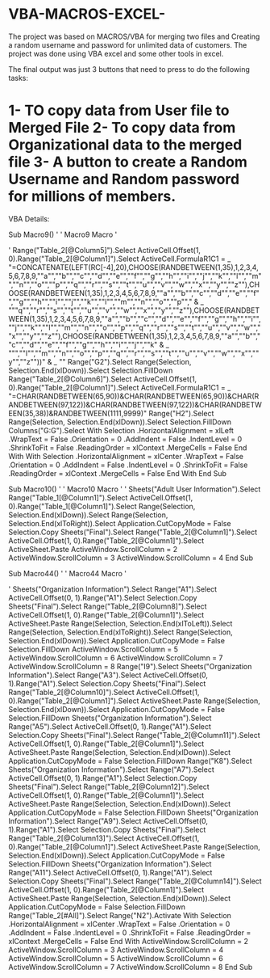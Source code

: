 # VBA-MACROS-EXCEL-

The project was based on MACROS/VBA for merging two files and Creating a random username and password for unlimited data of customers.  The project was done using VBA excel and some other tools in excel. 

The final output was just 3 buttons that need to press to do the following tasks:

1- TO copy data from User file to Merged File
2- To copy data from Organizational data to the merged file
3- A button to create a Random Username and Random password for millions of members.
==============================================================================

VBA Details: 

Sub Macro9()
'
' Macro9 Macro
'

'
    Range("Table_2[@Column5]").Select
    ActiveCell.Offset(1, 0).Range("Table_2[@Column1]").Select
    ActiveCell.FormulaR1C1 = _
        "=CONCATENATE(LEFT(RC[-4],20),CHOOSE(RANDBETWEEN(1,35),1,2,3,4,5,6,7,8,9,""a"",""b"",""c"",""d"",""e"",""f"",""g"",""h"",""i"",""j"",""k"",""l"",""m"",""n"",""o"",""p"",""q"",""r"",""s"",""t"",""u"",""v"",""w"",""x"",""y"",""z""),CHOOSE(RANDBETWEEN(1,35),1,2,3,4,5,6,7,8,9,""a"",""b"",""c"",""d"",""e"",""f"",""g"",""h"",""i"",""j"",""k"",""l"",""m"",""n"",""o"",""p""," & _
        """q"",""r"",""s"",""t"",""u"",""v"",""w"",""x"",""y"",""z""),CHOOSE(RANDBETWEEN(1,35),1,2,3,4,5,6,7,8,9,""a"",""b"",""c"",""d"",""e"",""f"",""g"",""h"",""i"",""j"",""k"",""l"",""m"",""n"",""o"",""p"",""q"",""r"",""s"",""t"",""u"",""v"",""w"",""x"",""y"",""z""),CHOOSE(RANDBETWEEN(1,35),1,2,3,4,5,6,7,8,9,""a"",""b"",""c"",""d"",""e"",""f"",""g"",""h"",""i"",""j"",""k" & _
        """,""l"",""m"",""n"",""o"",""p"",""q"",""r"",""s"",""t"",""u"",""v"",""w"",""x"",""y"",""z""))" & _
        ""
    Range("G2").Select
    Range(Selection, Selection.End(xlDown)).Select
    Selection.FillDown
    Range("Table_2[@Column6]").Select
    ActiveCell.Offset(1, 0).Range("Table_2[@Column1]").Select
    ActiveCell.FormulaR1C1 = _
        "=CHAR(RANDBETWEEN(65,90))&CHAR(RANDBETWEEN(65,90))&CHAR(RANDBETWEEN(97,122))&CHAR(RANDBETWEEN(97,122))&CHAR(RANDBETWEEN(35,38))&RANDBETWEEN(1111,9999)"
    Range("H2").Select
    Range(Selection, Selection.End(xlDown)).Select
    Selection.FillDown
    Columns("G:G").Select
    With Selection
        .HorizontalAlignment = xlLeft
        .WrapText = False
        .Orientation = 0
        .AddIndent = False
        .IndentLevel = 0
        .ShrinkToFit = False
        .ReadingOrder = xlContext
        .MergeCells = False
    End With
    With Selection
        .HorizontalAlignment = xlCenter
        .WrapText = False
        .Orientation = 0
        .AddIndent = False
        .IndentLevel = 0
        .ShrinkToFit = False
        .ReadingOrder = xlContext
        .MergeCells = False
    End With
End Sub




Sub Macro10()
'
' Macro10 Macro
'
'
    Sheets("Adult User Information").Select
    Range("Table_1[@Column1]").Select
    ActiveCell.Offset(1, 0).Range("Table_1[@Column1]").Select
    Range(Selection, Selection.End(xlDown)).Select
    Range(Selection, Selection.End(xlToRight)).Select
    Application.CutCopyMode = False
    Selection.Copy
    Sheets("Final").Select
    Range("Table_2[@Column1]").Select
    ActiveCell.Offset(1, 0).Range("Table_2[@Column1]").Select
    ActiveSheet.Paste
    ActiveWindow.ScrollColumn = 2
    ActiveWindow.ScrollColumn = 3
    ActiveWindow.ScrollColumn = 4
End Sub




Sub Macro44()
'
' Macro44 Macro
'

'
    Sheets("Organization Information").Select
    Range("A1").Select
    ActiveCell.Offset(0, 1).Range("A1").Select
    Selection.Copy
    Sheets("Final").Select
    Range("Table_2[@Column8]").Select
    ActiveCell.Offset(1, 0).Range("Table_2[@Column1]").Select
    ActiveSheet.Paste
    Range(Selection, Selection.End(xlToLeft)).Select
    Range(Selection, Selection.End(xlToRight)).Select
    Range(Selection, Selection.End(xlDown)).Select
    Application.CutCopyMode = False
    Selection.FillDown
    ActiveWindow.ScrollColumn = 5
    ActiveWindow.ScrollColumn = 6
    ActiveWindow.ScrollColumn = 7
    ActiveWindow.ScrollColumn = 8
    Range("I9").Select
    Sheets("Organization Information").Select
    Range("A3").Select
    ActiveCell.Offset(0, 1).Range("A1").Select
    Selection.Copy
    Sheets("Final").Select
    Range("Table_2[@Column10]").Select
    ActiveCell.Offset(1, 0).Range("Table_2[@Column1]").Select
    ActiveSheet.Paste
    Range(Selection, Selection.End(xlDown)).Select
    Application.CutCopyMode = False
    Selection.FillDown
    Sheets("Organization Information").Select
    Range("A5").Select
    ActiveCell.Offset(0, 1).Range("A1").Select
    Selection.Copy
    Sheets("Final").Select
    Range("Table_2[@Column11]").Select
    ActiveCell.Offset(1, 0).Range("Table_2[@Column1]").Select
    ActiveSheet.Paste
    Range(Selection, Selection.End(xlDown)).Select
    Application.CutCopyMode = False
    Selection.FillDown
    Range("K8").Select
    Sheets("Organization Information").Select
    Range("A7").Select
    ActiveCell.Offset(0, 1).Range("A1").Select
    Selection.Copy
    Sheets("Final").Select
    Range("Table_2[@Column12]").Select
    ActiveCell.Offset(1, 0).Range("Table_2[@Column1]").Select
    ActiveSheet.Paste
    Range(Selection, Selection.End(xlDown)).Select
    Application.CutCopyMode = False
    Selection.FillDown
    Sheets("Organization Information").Select
    Range("A9").Select
    ActiveCell.Offset(0, 1).Range("A1").Select
    Selection.Copy
    Sheets("Final").Select
    Range("Table_2[@Column13]").Select
    ActiveCell.Offset(1, 0).Range("Table_2[@Column1]").Select
    ActiveSheet.Paste
    Range(Selection, Selection.End(xlDown)).Select
    Application.CutCopyMode = False
    Selection.FillDown
    Sheets("Organization Information").Select
    Range("A11").Select
    ActiveCell.Offset(0, 1).Range("A1").Select
    Selection.Copy
    Sheets("Final").Select
    Range("Table_2[@Column14]").Select
    ActiveCell.Offset(1, 0).Range("Table_2[@Column1]").Select
    ActiveSheet.Paste
    Range(Selection, Selection.End(xlDown)).Select
    Application.CutCopyMode = False
    Selection.FillDown
    Range("Table_2[#All]").Select
    Range("N2").Activate
    With Selection
        .HorizontalAlignment = xlCenter
        .WrapText = False
        .Orientation = 0
        .AddIndent = False
        .IndentLevel = 0
        .ShrinkToFit = False
        .ReadingOrder = xlContext
        .MergeCells = False
    End With
    ActiveWindow.ScrollColumn = 2
    ActiveWindow.ScrollColumn = 3
    ActiveWindow.ScrollColumn = 4
    ActiveWindow.ScrollColumn = 5
    ActiveWindow.ScrollColumn = 6
    ActiveWindow.ScrollColumn = 7
    ActiveWindow.ScrollColumn = 8
End Sub
